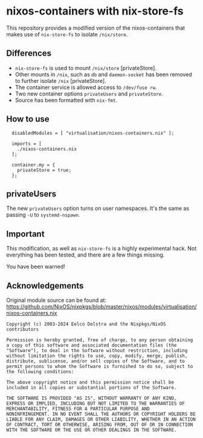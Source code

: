 
# nixos-containers with nix-store-fs

This repository provides a modified version of the nixos-containers that makes use of `nix-store-fs` to isolate `/nix/store`.

## Differences

* `nix-store-fs` is used to mount `/nix/store` [privateStore].
* Other mounts in `/nix`, such as `db` and `daemon-socket` has been removed to further isolate `/nix` [privateStore]. 
* The container service is allowed access to `/dev/fuse rw`.
* Two new container options `privateUsers` and `privateStore`.
* Source has been formatted with `nix-fmt`.

## How to use

```
  disabledModules = [ "virtualisation/nixos-containers.nix" ];

  imports = [
    ./nixos-containers.nix
  ];

  container.my = {
    privateStore = true;
  };
```

## privateUsers

The new `privateUsers` option turns on user namespaces.
It's the same as passing `-U` to `systemd-nspawn`.

## Important

This modification, as well as `nix-store-fs` is a highly experimental hack. Not everything has been tested, and there are a few things missing. 

You have been warned!

## Acknowledgements

Original module source can be found at:
https://github.com/NixOS/nixpkgs/blob/master/nixos/modules/virtualisation/nixos-containers.nix

```
Copyright (c) 2003-2024 Eelco Dolstra and the Nixpkgs/NixOS contributors

Permission is hereby granted, free of charge, to any person obtaining
a copy of this software and associated documentation files (the
"Software"), to deal in the Software without restriction, including
without limitation the rights to use, copy, modify, merge, publish,
distribute, sublicense, and/or sell copies of the Software, and to
permit persons to whom the Software is furnished to do so, subject to
the following conditions:

The above copyright notice and this permission notice shall be
included in all copies or substantial portions of the Software.

THE SOFTWARE IS PROVIDED "AS IS", WITHOUT WARRANTY OF ANY KIND,
EXPRESS OR IMPLIED, INCLUDING BUT NOT LIMITED TO THE WARRANTIES OF
MERCHANTABILITY, FITNESS FOR A PARTICULAR PURPOSE AND
NONINFRINGEMENT. IN NO EVENT SHALL THE AUTHORS OR COPYRIGHT HOLDERS BE
LIABLE FOR ANY CLAIM, DAMAGES OR OTHER LIABILITY, WHETHER IN AN ACTION
OF CONTRACT, TORT OR OTHERWISE, ARISING FROM, OUT OF OR IN CONNECTION
WITH THE SOFTWARE OR THE USE OR OTHER DEALINGS IN THE SOFTWARE.
```

